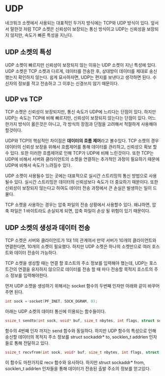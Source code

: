 # UDP
네크워크 소켓에서 사용되는 대표적인 두가지 방식에는 TCP와 UDP 방식이 있다. 앞서서 말한것 처럼 TCP 소켓은 신뢰성이 보장되는 통신 방식이고 UDP는 신뢰성을 보장되지 않지만, 속도가 빠른 특성을 지닌다.

## UDP 소켓의 특성
UDP 소켓이 빠르지만 신뢰성이 보장되지 않는 이유는 UDP 소켓이 지닌 특성에 있다. UDP 소켓은 TCP 소켓과 다르게, 데이터를 전송한 후, 상대방이 데이터를 제대로 송신했는지 확인하지 않는다. 쉽게 묘사하자면, UDP는 편지를 보낸다고 생각하면 된다. 수신자의 정보를 적고 전송하고 그 이후는 신경쓰지 않기 때문이다. 

## UDP vs TCP
TCP 소켓은 신뢰성이 보장되지만, 통신 속도가 UDP에 느리다는 단점이 있다. 하지만 UDP는 속도는 TCP에 비해 빠르지만, 신뢰성이 보장되지 않는다는 단점이 있다. 어느 한가지 방식이 옳은것은 아니고, 각 방식의 장점과 단점을 고려해서 적절하게 사용해야할것이다.

UDP와 TCP의 핵심적인 차이점은 **데이터의 흐름 제어**라고 볼수있다. TCP 소켓의 경우 데이터의 신뢰성 보장을 위해서 흐름제어를 통해 데이터를 관리하고, 신뢰성으 확보 할 수 있다. 또한 이러한 흐름제어로 인해 TCP가 UDP에 비해 느린것이다. 또한 TCP는 UDP에 비해서 서버와 클라이언트의 소켓을 연결하는 추가적인 과정이 필요하기 때문에 UDP에 비해서 속도가 느려질수 있다.

UDP 소켓이 사용될수 있는 곳에는 대표적으로 실시간 스트리밍의 통신 방법으로 사용될수 있다. 실시간 스트리밍은 데이터의 신뢰성보다 속도가 더 중요하기 때문이다. 또한 신뢰성이 보장되지 않는다고 하여도 데이터 전송 과정에서 큰 손실은 발생하는 일이 드물다.

TCP 소켓을 사용하는 경우는 압축 파일의 전송 상황에서 사용할수 있다. 왜냐하면, 압축 파일은 1 바이트라도 손실되게 되면, 압축 파일이 손상 될 위험이 있기 때문이다.

## UDP 소켓의 생성과 데이터 전송
TCP 소켓은 서버와 클라이언트가 1대 1의 관계여서 만약 서버가 10개의 클라이언트와 연결한다면, 10개의 소켓이 필요했다. 하지만 UDP 소켓은 하나의 소켓만으로 여러 호스트와 데이터 전송이 가능하다. 

TCP 소켓을 생성할 때는 연결 할 호스트의 주소 정보를 입력해야 했는데, UDP는 호스트간의 연결을 유지하지 않으므로 데이터를 전송 할 때 마다 전송할 목적지 호스트의 주소 정보를 입력해야한다.

먼저 UDP 소켓을 생성하기 위해서는 socket 함수의 두번째 인자만 아래와 같이 바꾸어 주면 된다.
```cpp
int sock = socket(PF_INET, SOCK_DGRAM, 0);
```

아래는 UDP 소켓의 데이터 통신에 이용되는 함수들이다.
```cpp
ssize_t sendto(int sock, void* buf, size_t nbytes, int flags, struct sockaddr* to, socklen_t addrlen);
```

함수의 4번째 인자 까지는 send 함수와 동일하다. 하지만 UDP 함수의 특성으로 인해 송신할 데이터의 목적지 주소 정보를 struct sockaddr* to, socklen_t addrlen 인자들로 통해 전달하고 있다.

```cpp
ssize_t recvfrom(int sock, void* buf, size_t nbytes, int flags, struct sockaddr* from, socklen_t addrlen);
```
이 함수도 마찬가지로 recv 함수와 유사하다. 하지만 struct sockaddr* from, socklen_t addrlen 인자들을 통해 데이터가 전송된 출발 주소의 정보를 얻고있다.